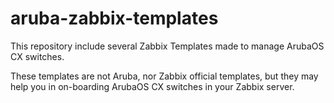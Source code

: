 # aruba-zabbix-templates

This repository include several Zabbix Templates made to manage ArubaOS CX switches.

These templates are not Aruba, nor Zabbix official templates, but they may help you in on-boarding ArubaOS CX switches in your Zabbix server.

